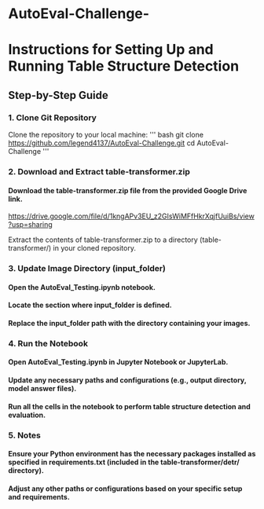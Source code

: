 # AutoEval-Challenge-
# Instructions for Setting Up and Running Table Structure Detection

## Step-by-Step Guide

### 1. Clone Git Repository

Clone the repository to your local machine:
''' bash 
git clone https://github.com/legend4137/AutoEval-Challenge.git
cd AutoEval-Challenge '''

### 2. Download and Extract table-transformer.zip

#### Download the table-transformer.zip file from the provided Google Drive link.
https://drive.google.com/file/d/1kngAPv3EU_z2GIsWiMFfHkrXqjfUuiBs/view?usp=sharing


Extract the contents of table-transformer.zip to a directory (table-transformer/) in your cloned repository.

### 3. Update Image Directory (input_folder)

####    Open the AutoEval_Testing.ipynb notebook.
####    Locate the section where input_folder is defined.
####    Replace the input_folder path with the directory containing your images.

### 4. Run the Notebook

#### Open AutoEval_Testing.ipynb in Jupyter Notebook or JupyterLab.
    

#### Update any necessary paths and configurations (e.g., output directory, model answer files).
    

#### Run all the cells in the notebook to perform table structure detection and evaluation.

### 5. Notes

    

#### Ensure your Python environment has the necessary packages installed as specified in requirements.txt (included in the table-transformer/detr/ directory).
    

#### Adjust any other paths or configurations based on your specific setup and requirements.
